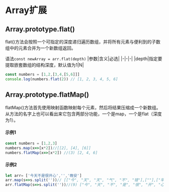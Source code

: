 # Array扩展
## Array.prototype.flat()
flat()方法会按照一个可指定的深度递归遍历数组，并将所有元素与便利到的子数组中的元素合并为一个新数组返回。

语法```const newArray = arr.flat(depth)```
|参数|含义|必选|
|-|-|-|
|depth|指定要提取嵌套数组的结构深度，默认值为1|N|

```js
const numbers = [1,2,[3,4,[5,6]]]
console.log(numbers.flat(2)) // [1, 2, 3, 4, 5, 6]
```
## Array.prototype.flatMap()
flatMap()方法首先使用映射函数映射每个元素，然后将结果压缩成一个新数组。从方法的名字上也可以看出来它包含两部分功能，一个是map，一个是flat（深度为1）。
#### 示例1
```js
const numbers = [1,2,3]
numbers.map(x=>[x*2])//[[2], [4], [6]]
numbers.flatMap(x=>[x*2]) //(3) [2, 4, 6]
```
#### 示例2
```js
let arr= ['今天不是很开心','','晚安']
arr.map(s=>s.split(''))// [["今", "天", "天", "气", "不", "错"],[""],["早", "上", "好"]]
arr.flatMap(s=>s.split(''))//(9) ["今", "天", "不", "是", "很", "开", "心", "晚", "安"]
```